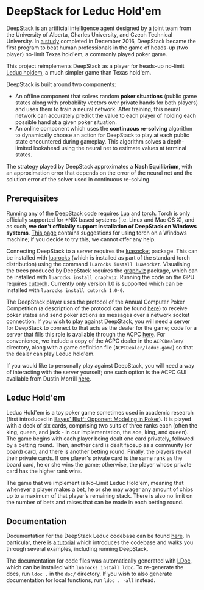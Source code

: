 # DeepStack for Leduc Hold'em

[DeepStack](https://www.deepstack.ai) is an artificial intelligence agent
designed by a joint team from the University of Alberta, Charles University,
and Czech Technical University. In [a study](https://www.deepstack.ai/s/DeepStack.pdf)
completed in December 2016, DeepStack became the first program to beat human
professionals in the game of heads-up (two player) no-limit Texas hold'em, a
commonly played poker game.

This project reimplements DeepStack as a player for heads-up no-limit
[Leduc holdem](#leduc-hold'em), a much simpler game than Texas hold'em. 

DeepStack is built around two components:
* An offline component that solves random **poker situations** (public game
states along with probability vectors over private hands for both players) and
uses them to train a neural network. After training, this neural network can
accurately predict the value to each player of holding each possible hand at a
given poker situation.
* An online component which uses the **continuous re-solving** algorithm to
dynamically choose an action for DeepStack to play at each public state 
encountered during gameplay. This algorithm solves a depth-limited lookahead
using the neural net to estimate values at terminal states.

The strategy played by DeepStack approximates a **Nash Equilibrium**, with an
approximation error that depends on the error of the neural net and the
solution error of the solver used in continuous re-solving.

## Prerequisites

Running any of the DeepStack code requires [Lua](https://www.lua.org/) and [torch](http://torch.ch/).
Torch is only officially supported for *NIX based systems (i.e. Linux and Mac 
OS X), and as such, **we don't  officially support installation of DeepStack
on Windows systems**. [This page](https://github.com/torch/torch7/wiki/Windows)
contains suggestions for using torch on a Windows machine; if you decide to try
this, we cannot offer any help.

Connecting DeepStack to a server requires the [luasocket](http://w3.impa.br/~diego/software/luasocket/)
package. This can be installed with [luarocks](https://luarocks.org/) (which is
installed as part of the standard torch distribution) using the command 
`luarocks install luasocket`. Visualising the trees produced by DeepStack
requires the [graphviz](http://graphviz.org/) package, which can be installed
with `luarocks install graphviz`. Running the code on the GPU requires
[cutorch](https://github.com/torch/cutorch). Currently only version 1.0 is supported which can be installed with
`luarocks install cutorch 1.0-0`.

The DeepStack player uses the protocol of the Annual Computer Poker Competition
(a description of the protocol can be found [here](http://www.computerpokercompetition.org/downloads/documents/protocols/protocol.pdf))
to receive poker states and send poker actions as messages over a network
socket connection. If you wish to play against DeepStack, you will need a
server for DeepStack to connect to that acts as the dealer for the game; code
for a server that fills this role is available through the ACPC
[here](http://www.computerpokercompetition.org/downloads/code/competition_server/project_acpc_server_v1.0.41.tar.bz2).
For convenience, we include a copy of the ACPC dealer in the `ACPCDealer/`
directory, along with a game definition file (`ACPCDealer/leduc.game`) so that
the dealer can play Leduc hold'em.

If you would like to personally play against DeepStack, you will need a way of
interacting with the server yourself; one such option is the ACPC GUI available
from Dustin Morrill [here](https://github.com/dmorrill10/acpc_poker_gui_client/tree/v1.2).

## Leduc Hold'em

Leduc Hold'em is a toy poker game sometimes used in academic research (first
introduced in [Bayes' Bluff: Opponent Modeling in Poker](http://poker.cs.ualberta.ca/publications/UAI05.pdf)). 
It is played with a deck of six cards, comprising two suits of three ranks each
(often the king, queen, and jack - in our implementation, the ace, king, and
queen). The game begins with each player being dealt one card privately,
followed by a betting round. Then, another card is dealt faceup as a community
(or board) card, and there is another betting round. Finally, the players
reveal their private cards. If one player's private card is the same rank as
the board card, he or she wins the game; otherwise, the player whose private
card has the higher rank wins.

The game that we implement is No-Limit Leduc Hold'em, meaning that whenever a
player makes a bet, he or she may wager any amount of chips up to a maximum of
that player's remaining stack. There is also no limit on the number of bets and
raises that can be made in each betting round.

## Documentation

Documentation for the DeepStack Leduc codebase can be found [here](doc/index.html).
In particular, there is [a tutorial](doc/manual/tutorial.md) which
introduces the codebase and walks you through several examples, including
running DeepStack.

The documentation for code files was automatically generated with [LDoc](https://github.com/stevedonovan/LDoc),
which can be installed with `luarocks install ldoc`. To re-generate the docs,
run `ldoc .` in the `doc/` directory. If you wish to also generate
documentation for local functions, run `ldoc . -all` instead.